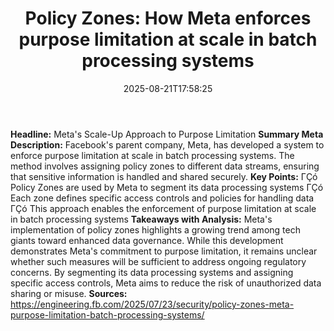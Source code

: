 ﻿---
title: "Policy Zones: How Meta enforces purpose limitation at scale in batch processing systems"
date: "2025-08-21T17:58:25"
category: "Markets"
summary: ""
slug: "policy zones how meta enforces purpose limitation at scale i"
source_urls:
  - "https://engineering.fb.com/2025/07/23/security/policy-zones-meta-purpose-limitation-batch-processing-systems/"
seo:
  title: "Policy Zones: How Meta enforces purpose limitation at scale in batch processing systems | Hash n Hedge"
  description: ""
  keywords: ["news", "markets", "brief"]
---
**Headline:**  Meta's Scale-Up Approach to Purpose Limitation  **Summary Meta Description:** Facebook's parent company, Meta, has developed a system to enforce purpose limitation at scale in batch processing systems. The method involves assigning policy zones to different data streams, ensuring that sensitive information is handled and shared securely.  **Key Points:**  ΓÇó Policy Zones are used by Meta to segment its data processing systems ΓÇó Each zone defines specific access controls and policies for handling data ΓÇó This approach enables the enforcement of purpose limitation at scale in batch processing systems  **Takeaways with Analysis:** Meta's implementation of policy zones highlights a growing trend among tech giants toward enhanced data governance. While this development demonstrates Meta's commitment to purpose limitation, it remains unclear whether such measures will be sufficient to address ongoing regulatory concerns. By segmenting its data processing systems and assigning specific access controls, Meta aims to reduce the risk of unauthorized data sharing or misuse.  **Sources:**  https://engineering.fb.com/2025/07/23/security/policy-zones-meta-purpose-limitation-batch-processing-systems/ 
